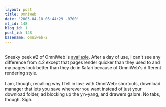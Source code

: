 ```yaml
---
layout: post
title: OmniWeb
date: '2003-04-10 05:44:29 -0700'
mt_id: 148
blog_id: 1
post_id: 148
basename: omniweb-2
---
```

<br />Sneaky peek #2 of OmniWeb is <a href="http://www.omnigroup.com/ftp/pub/software/MacOSX/.sneakypeek/releases/">available</a>. After a day of use, I can't see any difference from 4.2 except that pages render quicker than they used to and my pages look better than they do in Safari because of OmniWeb's different rendering style.<br /><br />I am, though, recalling why I fell in love with OmniWeb: shortcuts, download manager that lets you save wherever you want instead of just your download folder, ad blocking up the yin-yang, and drawers galore. No tabs, though. Sigh.<br /><br /><br />
